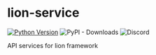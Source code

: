 # lion-service

[![Python Version](https://img.shields.io/badge/python-3.10%2B-blue)](https://www.python.org/downloads/)
![PyPI - Downloads](https://img.shields.io/pypi/dm/lion-service?color=blue)
![Discord](https://img.shields.io/discord/1167495547670777866?color=7289da&label=discord&logo=discord)


API services for lion framework
